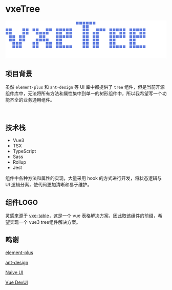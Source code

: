 # vxeTree <el-badge value="0.2.0" type='primary'></el-badge>

![logo](../public/logo.svg)

## 项目背景

虽然 `element-plus` 和 `ant-design` 等 UI 库中都提供了 `tree` 组件，但是当前开源组件库中，无法将所有方法和属性集中到单一的树形组件中，所以我希望写一个功能齐全的业务通用组件。

<br/>




## 技术栈

  - Vue3
  - TSX
  - TypeScript
  - Sass
  - Rollup
  - Jest

组件中各种方法和属性的实现，大量采用 hook 的方式进行开发，将状态逻辑与 UI 逻辑分离，使代码更加清晰和易于维护。


## 组件LOGO

灵感来源于 [vxe-table](https://vxetable.cn/#/table/start/install)，这是一个 vue 表格解决方案，因此取该组件的前缀，希望实现一个 vue3 tree组件解决方案。


## 鸣谢
[element-plus](http://element-plus.org/zh-CN/)

[ant-design](https://antdv.com/components/overview)

[Naive UI](https://www.naiveui.com/zh-CN/light)

[Vue DevUI](https://vue-devui.github.io/)